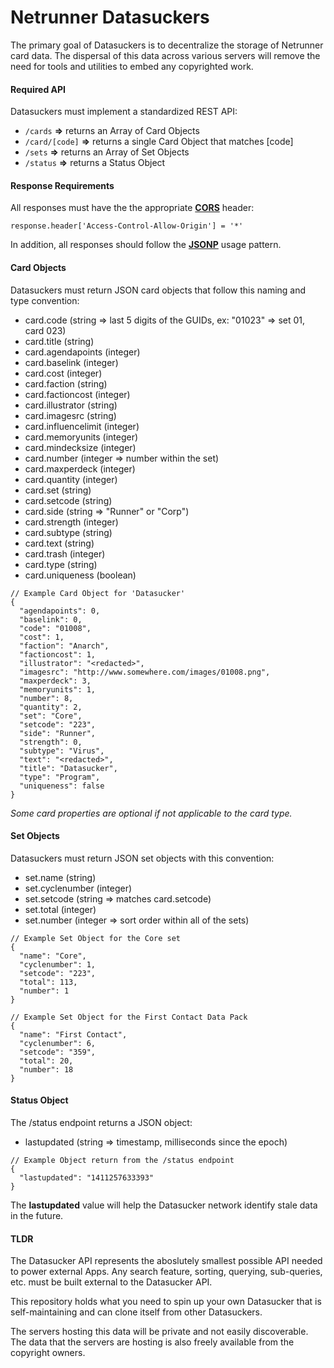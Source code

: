 Netrunner Datasuckers
=====================

The primary goal of Datasuckers is to decentralize the storage of Netrunner card data. The dispersal of this data across various servers will remove the need for tools and utilities to embed any copyrighted work.

#### Required API
Datasuckers must implement a standardized REST API:
- `/cards` **=>** returns an Array of Card Objects
- `/card/[code]` **=>** returns a single Card Object that matches [code]
- `/sets` **=>** returns an Array of Set Objects
- `/status` **=>** returns a Status Object

#### Response Requirements
All responses must have the the appropriate **[CORS](http://en.wikipedia.org/wiki/Cross-origin_resource_sharing)** header:
```
response.header['Access-Control-Allow-Origin'] = '*'
```
In addition, all responses should follow the **[JSONP](http://en.wikipedia.org/wiki/JSONP)** usage pattern.

#### Card Objects
Datasuckers must return JSON card objects that follow this naming and type convention:
- card.code (string => last 5 digits of the GUIDs, ex: "01023" => set 01, card 023)
- card.title (string)
- card.agendapoints (integer)
- card.baselink (integer)
- card.cost (integer)
- card.faction (string)
- card.factioncost (integer)
- card.illustrator (string)
- card.imagesrc (string)
- card.influencelimit (integer)
- card.memoryunits (integer)
- card.mindecksize (integer)
- card.number (integer => number within the set)
- card.maxperdeck (integer)
- card.quantity (integer)
- card.set (string)
- card.setcode (string)
- card.side (string => "Runner" or "Corp")
- card.strength (integer)
- card.subtype (string)
- card.text (string)
- card.trash (integer)
- card.type (string)
- card.uniqueness (boolean)
```
// Example Card Object for 'Datasucker'
{
  "agendapoints": 0,
  "baselink": 0,
  "code": "01008",
  "cost": 1,
  "faction": "Anarch",
  "factioncost": 1,
  "illustrator": "<redacted>",
  "imagesrc": "http://www.somewhere.com/images/01008.png",
  "maxperdeck": 3,
  "memoryunits": 1,
  "number": 8,
  "quantity": 2,
  "set": "Core",
  "setcode": "223",
  "side": "Runner",
  "strength": 0,
  "subtype": "Virus",
  "text": "<redacted>",
  "title": "Datasucker",
  "type": "Program",
  "uniqueness": false
}
```
*Some card properties are optional if not applicable to the card type.*

#### Set Objects
Datasuckers must return JSON set objects with this convention:
- set.name (string)
- set.cyclenumber (integer)
- set.setcode (string => matches card.setcode)
- set.total (integer)
- set.number (integer => sort order within all of the sets)
```
// Example Set Object for the Core set
{
  "name": "Core",
  "cyclenumber": 1,
  "setcode": "223",
  "total": 113,
  "number": 1
}

// Example Set Object for the First Contact Data Pack
{
  "name": "First Contact",
  "cyclenumber": 6,
  "setcode": "359",
  "total": 20,
  "number": 18
}
```

#### Status Object
The /status endpoint returns a JSON object:
- lastupdated (string => timestamp, milliseconds since the epoch)
```
// Example Object return from the /status endpoint
{
  "lastupdated": "1411257633393"
}
```
The **lastupdated** value will help the Datasucker network identify stale data in the future.


#### TLDR
The Datasucker API represents the aboslutely smallest possible API needed to power external Apps.
Any search feature, sorting, querying, sub-queries, etc. must be built external to the Datasucker API.

This repository holds what you need to spin up your own Datasucker that is self-maintaining and can clone itself from other Datasuckers.

The servers hosting this data will be private and not easily discoverable. The data that the servers are hosting is also freely available from the copyright owners.
